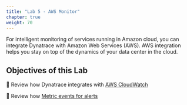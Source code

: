 ```yaml
---
title: "Lab 5 - AWS Monitor"
chapter: true
weight: 70
---
```


For intelligent monitoring of services running in Amazon cloud, you can integrate Dynatrace with Amazon Web Services (AWS). AWS integration helps you stay on top of the dynamics of your data center in the cloud.

## Objectives of this Lab

🔷 Review how Dynatrace integrates with <a href="https://aws.amazon.com/cloudwatch/" target="_blank">AWS CloudWatch</a>

🔷 Review how <a href="https://www.dynatrace.com/support/help/how-to-use-dynatrace/problem-detection-and-analysis/problem-detection/metric-events-for-alerting/" target="_blank">Metric events for alerts</a>

